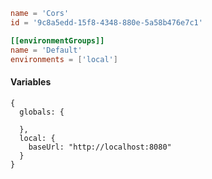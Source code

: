 ```toml
name = 'Cors'
id = '9c8a5edd-15f8-4348-880e-5a58b476e7c1'

[[environmentGroups]]
name = 'Default'
environments = ['local']
```

#### Variables

```json5
{
  globals: {
    
  },
  local: {
    baseUrl: "http://localhost:8080"
  }
}
```
